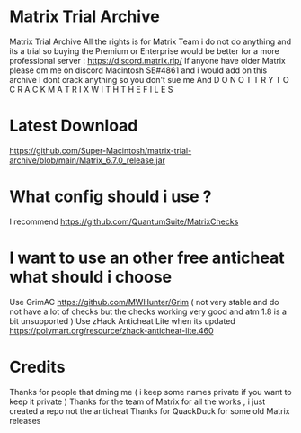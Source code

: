 # Matrix Trial Archive
Matrix Trial Archive
All the rights is for Matrix Team i do not do anything and its a trial so buying the Premium or Enterprise would be better for
a more professional server : https://discord.matrix.rip/
If anyone have older Matrix please dm me on discord Macintosh SE#4861 and i would add on this archive
I dont crack anything so you don't sue me
And D O  N O T  T R Y  T O  C R A C K  M A T R I X  W I T H  T H E  F I L E S

# Latest Download 
https://github.com/Super-Macintosh/matrix-trial-archive/blob/main/Matrix_6.7.0_release.jar

# What config should i use ?
I recommend https://github.com/QuantumSuite/MatrixChecks

# I want to use an other free anticheat what should i choose
Use GrimAC https://github.com/MWHunter/Grim ( not very stable and do not have a lot of checks but the checks working very good and atm 1.8 is a bit unsupported )
Use zHack Anticheat Lite when its updated https://polymart.org/resource/zhack-anticheat-lite.460

# Credits
Thanks for people that dming me ( i keep some names private if you want to keep it private )
Thanks for the team of Matrix for all the works , i just created a repo not the anticheat
Thanks for QuackDuck for some old Matrix releases
